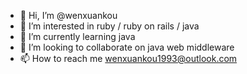 - 👋 Hi, I’m @wenxuankou
- 👀 I’m interested in ruby / ruby on rails / java
- 🌱 I’m currently learning java 
- 💞️ I’m looking to collaborate on java web middleware
- 📫 How to reach me wenxuankou1993@outlook.com

<!---
wenxuankou/wenxuankou is a ✨ special ✨ repository because its `README.md` (this file) appears on your GitHub profile.
You can click the Preview link to take a look at your changes.
--->
